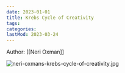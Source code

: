 ```yaml
---
date: 2023-01-01
title: Krebs Cycle of Creativity
tags:
categories:
lastMod: 2023-03-24
---
```

Author: [[Neri Oxman]]

![neri-oxmans-krebs-cycle-of-creativity.jpg](/assets/neri-oxmans-krebs-cycle-of-creativity_1665584471561_0.jpg)
